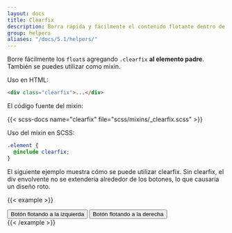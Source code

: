 ```yaml
---
layout: docs
title: Clearfix
description: Borra rápida y fácilmente el contenido flotante dentro de un contenedor agregando una utilidad clearfix.
group: helpers
aliases: "/docs/5.1/helpers/"
---
```


Borre fácilmente los `float`s agregando `.clearfix` **al elemento padre**. También se puedes utilizar como mixin.

Uso en HTML:

```html
<div class="clearfix">...</div>
```

El código fuente del mixin:

{{< scss-docs name="clearfix" file="scss/mixins/_clearfix.scss" >}}

Uso del mixin en SCSS:

```scss
.element {
  @include clearfix;
}
```

El siguiente ejemplo muestra cómo se puede utilizar clearfix. Sin clearfix, el div envolvente no se extendería alrededor de los botones, lo que causaría un diseño roto.

{{< example >}}
<div class="bg-info clearfix">
  <button type="button" class="btn btn-secondary float-start">Botón flotando a la izquierda</button>
  <button type="button" class="btn btn-secondary float-end">Botón flotando a la derecha</button>
</div>
{{< /example >}}
